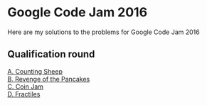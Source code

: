 # Google Code Jam 2016
Here are my solutions to the problems for Google Code Jam 2016

## Qualification round

[A. Counting Sheep](https://github.com/samaybhavsar/codejam2016/tree/master/A)  
[B. Revenge of the Pancakes](https://github.com/samaybhavsar/codejam2016/tree/master/B)  
[C. Coin Jam](https://github.com/samaybhavsar/codejam2016/tree/master/C)  
[D. Fractiles](https://github.com/samaybhavsar/codejam2016/tree/master/D)
